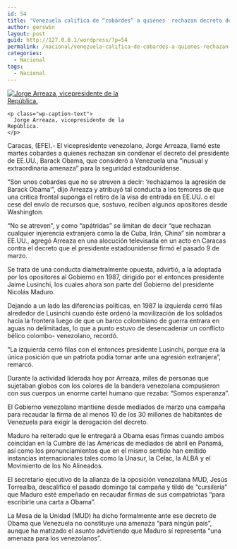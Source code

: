```yaml
---
id: 54
title: 'Venezuela califica de “cobardes” a quienes  rechazan decreto de Obama sin condenarlo'
author: gerswin
layout: post
guid: http://127.0.0.1/wordpress/?p=54
permalink: /nacional/venezuela-califica-de-cobardes-a-quienes-rechazan-decreto-de-obama-sin-condenarlo/
categories:
  - Nacional
tags:
  - Nacional
---
```

<div id="content-area">
  <b></b></p> 
  
  <div class="wp-caption alignleft" id="attachment_405423" style="width: 290px">
    <a data-lightboxplus="lightbox[405419]" href="http://i1.wp.com/www.lanacion.com.ve/fotoedicion//2015/03/a2-DLN145603.jpg" title="Venezuela califica de “cobardes” a quienes  rechazan decreto de Obama sin condenarlo"><img alt="Jorge Arreaza, vicepresidente de la República." class="size-large wp-image-405423" data-recalc-dims="1" src="http://i0.wp.com/www.lanacion.com.ve/fotoedicion//2015/03/a2-DLN145603.jpg?resize=280%2C280" /></a> 
    
    <p class="wp-caption-text">
      Jorge Arreaza, vicepresidente de la República.
    </p>
  </div>
  
  <p>
    Caracas, (EFE).- El vicepresidente venezolano, Jorge Arreaza, llamó este martes cobardes a quienes rechazan sin condenar el decreto del presidente de EE.UU., Barack Obama, que consideró a Venezuela una “inusual y extraordinaria amenaza” para la seguridad estadounidense.
  </p>
  
  <p>
    “Son unos cobardes que no se atreven a decir: ‘rechazamos la agresión de Barack Obama’”, dijo Arreaza y atribuyó tal conducta a los temores de que una crítica frontal suponga el retiro de la visa de entrada en EE.UU. o el cese del envío de recursos que, sostuvo, reciben algunos opositores desde Washington.
  </p>
  
  <p>
    “No se atreven”, y como “apátridas” se limitan de decir “que rechazan cualquier injerencia extranjera como la de Cuba, Irán, China” sin nombrar a EE.UU., agregó Arreaza en una alocución televisada en un acto en Caracas contra el decreto que el presidente estadounidense firmó el pasado 9 de marzo.
  </p></p> 
  
  <div class="alignleft">
  </div>
  
  <p>
    Se trata de una conducta diametralmente opuesta, advirtió, a la adoptada por los opositores al Gobierno en 1987, dirigido por el entonces presidente Jaime Lusinchi, los cuales ahora son parte del Gobierno del presidente Nicolás Maduro.
  </p>
  
  <p>
    Dejando a un lado las diferencias políticas, en 1987 la izquierda cerró filas alrededor de Lusinchi cuando éste ordenó la movilización de los soldados hacia la frontera luego de que un barco colombiano de guerra entrara en aguas no delimitadas, lo que a punto estuvo de desencadenar un conflicto bélico colombo- venezolano, recordó.
  </p>
  
  <p>
    “La izquierda cerró filas con el entonces presidente Lusinchi, porque era la única posición que un patriota podía tomar ante una agresión extranjera”, remarcó.
  </p>
  
  <p>
    Durante la actividad liderada hoy por Arreaza, miles de personas que sujetaban globos con los colores de la bandera venezolana compusieron con sus cuerpos un enorme cartel humano que rezaba: “Somos esperanza”.
  </p>
  
  <p>
    El Gobierno venezolano mantiene desde mediados de marzo una campaña para recaudar la firma de al menos 10 de los 30 millones de habitantes de Venezuela para exigir la derogación del decreto.
  </p>
  
  <p>
    Maduro ha reiterado que le entregará a Obama esas firmas cuando ambos coincidan en la Cumbre de las Américas de mediados de abril en Panamá, así como los pronunciamientos que en el mismo sentido han emitido instancias internacionales tales como la Unasur, la Celac, la ALBA y el Movimiento de los No Alineados.
  </p>
  
  <p>
    El secretario ejecutivo de la alianza de la oposición venezolana MUD, Jesús Torrealba, descalificó el pasado domingo tal campaña y tildó de “cursilería” que Maduro esté empeñado en recaudar firmas de sus compatriotas “para escribirle una carta a Obama”.
  </p>
  
  <p>
    La Mesa de la Unidad (MUD) ha dicho formalmente ante ese decreto de Obama que Venezuela no constituye una amenaza “para ningún país”, aunque ha matizado el asunto advirtiendo que Maduro sí representa “una amenaza para los venezolanos”.
  </p>
</div>
